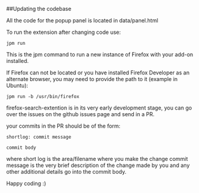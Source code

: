 ##Updating the codebase

All the code for the popup panel is located in data/panel.html

To run the extension after changing code use:

```
jpm run

```
This is the jpm command to run a new instance of Firefox with your add-on installed.

If Firefox can not be located or you have installed Firefox Developer as an alternate browser, you may need to provide the path to it (example in Ubuntu):

```
jpm run -b /usr/bin/firefox

```

firefox-search-extention is in its very early development stage, you can go over the issues on the 
github issues page and send in a PR.

your commits in the PR should be of the form:

```
shortlog: commit message

commit body
```

where short log is the area/filename where you make the change
commit message is the very brief description of the change made by you and any
other additional details go into the commit body.

Happy coding :)


